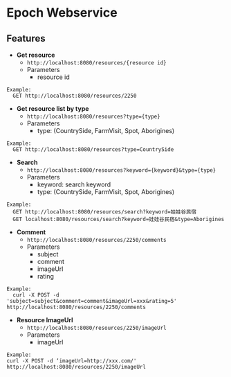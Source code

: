# Epoch Webservice
## Features

* **Get resource**
  * ``http://localhost:8080/resources/{resource id}``
  * Parameters
    * resource id
```
Example: 
  GET http://localhost:8080/resources/2250
```

* **Get resource list by type**
  * ``http://localhost:8080/resources?type={type}``
  * Parameters
    * type: (CountrySide, FarmVisit, Spot, Aborigines)
```
Example: 
  GET http://localhost:8080/resources?type=CountrySide
```

* **Search**
  * ``http://localhost:8080/resources?keyword={keyword}&type={type}``
  * Parameters
    * keyword: search keyword
    * type: (CountrySide, FarmVisit, Spot, Aborigines)
```
Example: 
  GET http://localhost:8080/resources/search?keyword=娃娃谷民宿
  GET localhost:8080/resources/search?keyword=娃娃谷民宿&type=Aborigines
```

* **Comment**
  * ``http://localhost:8080/resources/2250/comments``
  * Parameters
    * subject
    * comment
    * imageUrl
    * rating
```
Example: 
  curl -X POST -d 'subject=subject&comment=comment&imageUrl=xxx&rating=5' http://localhost:8080/resources/2250/comments
```

* **Resource ImageUrl**
  * ``http://localhost:8080/resources/2250/imageUrl``
  * Parameters
    * imageUrl
```
Example: 
curl -X POST -d ‘imageUrl=http://xxx.com/' http://localhost:8080/resources/2250/imageUrl
```
